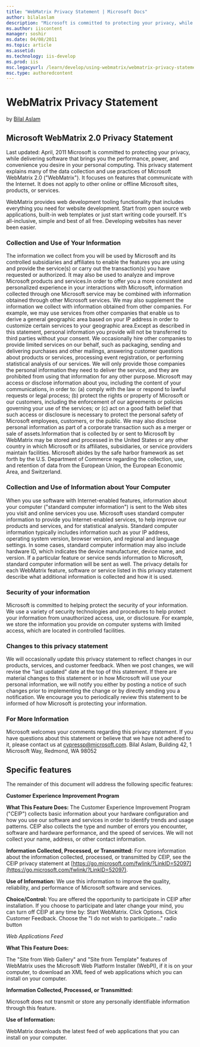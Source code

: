 ```yaml
---
title: "WebMatrix Privacy Statement | Microsoft Docs"
author: bilalaslam
description: "Microsoft is committed to protecting your privacy, while delivering software that brings you the performance, power, and convenience you desire in your perso..."
ms.author: iiscontent
manager: soshir
ms.date: 04/08/2011
ms.topic: article
ms.assetid: 
ms.technology: iis-develop
ms.prod: iis
msc.legacyurl: /learn/develop/using-webmatrix/webmatrix-privacy-statement
msc.type: authoredcontent
---
```

WebMatrix Privacy Statement
====================
by [Bilal Aslam](https://github.com/bilalaslam)

## Microsoft WebMatrix 2.0 Privacy Statement

Last updated: April, 2011 Microsoft is committed to protecting your privacy, while delivering software that brings you the performance, power, and convenience you desire in your personal computing. This privacy statement explains many of the data collection and use practices of Microsoft WebMatrix 2.0 ("WebMatrix"). It focuses on features that communicate with the Internet. It does not apply to other online or offline Microsoft sites, products, or services. 

WebMatrix provides web development tooling functionality that includes everything you need for website development. Start from open source web applications, built-in web templates or just start writing code yourself. It's all-inclusive, simple and best of all free. Developing websites has never been easier.

### Collection and Use of Your Information

The information we collect from you will be used by Microsoft and its controlled subsidiaries and affiliates to enable the features you are using and provide the service(s) or carry out the transaction(s) you have requested or authorized. It may also be used to analyze and improve Microsoft products and services.In order to offer you a more consistent and personalized experience in your interactions with Microsoft, information collected through one Microsoft service may be combined with information obtained through other Microsoft services. We may also supplement the information we collect with information obtained from other companies. For example, we may use services from other companies that enable us to derive a general geographic area based on your IP address in order to customize certain services to your geographic area.Except as described in this statement, personal information you provide will not be transferred to third parties without your consent. We occasionally hire other companies to provide limited services on our behalf, such as packaging, sending and delivering purchases and other mailings, answering customer questions about products or services, processing event registration, or performing statistical analysis of our services. We will only provide those companies the personal information they need to deliver the service, and they are prohibited from using that information for any other purpose. Microsoft may access or disclose information about you, including the content of your communications, in order to: (a) comply with the law or respond to lawful requests or legal process; (b) protect the rights or property of Microsoft or our customers, including the enforcement of our agreements or policies governing your use of the services; or (c) act on a good faith belief that such access or disclosure is necessary to protect the personal safety of Microsoft employees, customers, or the public. We may also disclose personal information as part of a corporate transaction such as a merger or sale of assets.Information that is collected by or sent to Microsoft by WebMatrix may be stored and processed in the United States or any other country in which Microsoft or its affiliates, subsidiaries, or service providers maintain facilities. Microsoft abides by the safe harbor framework as set forth by the U.S. Department of Commerce regarding the collection, use, and retention of data from the European Union, the European Economic Area, and Switzerland. 

### Collection and Use of Information about Your Computer

When you use software with Internet-enabled features, information about your computer ("standard computer information") is sent to the Web sites you visit and online services you use. Microsoft uses standard computer information to provide you Internet-enabled services, to help improve our products and services, and for statistical analysis. Standard computer information typically includes information such as your IP address, operating system version, browser version, and regional and language settings. In some cases, standard computer information may also include hardware ID, which indicates the device manufacturer, device name, and version. If a particular feature or service sends information to Microsoft, standard computer information will be sent as well. The privacy details for each WebMatrix feature, software or service listed in this privacy statement describe what additional information is collected and how it is used.

### Security of your information

Microsoft is committed to helping protect the security of your information. We use a variety of security technologies and procedures to help protect your information from unauthorized access, use, or disclosure. For example, we store the information you provide on computer systems with limited access, which are located in controlled facilities. 

### Changes to this privacy statement

We will occasionally update this privacy statement to reflect changes in our products, services, and customer feedback. When we post changes, we will revise the "last updated" date at the top of this statement. If there are material changes to this statement or in how Microsoft will use your personal information, we will notify you either by posting a notice of such changes prior to implementing the change or by directly sending you a notification. We encourage you to periodically review this statement to be informed of how Microsoft is protecting your information.

### For More Information

Microsoft welcomes your comments regarding this privacy statement. If you have questions about this statement or believe that we have not adhered to it, please contact us at cypressp@microsoft.com. Bilal Aslam, Building 42, 1 Microsoft Way, Redmond, WA 98052 

## Specific features

The remainder of this document will address the following specific features:

**Customer Experience Improvement Program**

**What This Feature Does:** The Customer Experience Improvement Program ("CEIP") collects basic information about your hardware configuration and how you use our software and services in order to identify trends and usage patterns. CEIP also collects the type and number of errors you encounter, software and hardware performance, and the speed of services. We will not collect your name, address, or other contact information.

**Information Collected, Processed, or Transmitted:** For more information about the information collected, processed, or transmitted by CEIP, see the CEIP privacy statement at [https://go.microsoft.com/fwlink/?LinkID=52097](https://go.microsoft.com/fwlink/?LinkID=52097).

**Use of Information:** We use this information to improve the quality, reliability, and performance of Microsoft software and services.

**Choice/Control:** You are offered the opportunity to participate in CEIP after installation. If you choose to participate and later change your mind, you can turn off CEIP at any time by: Start WebMatrix. Click Options. Click Customer Feedback. Choose the "I do not wish to participate…" radio button

*Web Applications Feed*

**What This Feature Does:** 

The "Site from Web Gallery" and "Site from Template" features of WebMatrix uses the Microsoft Web Platform Installer (WebPI), if it is on your computer, to download an XML feed of web applications which you can install on your computer.

**Information Collected, Processed, or Transmitted:** 

Microsoft does not transmit or store any personally identifiable information through this feature.

**Use of Information:** 

WebMatrix downloads the latest feed of web applications that you can install on your computer.